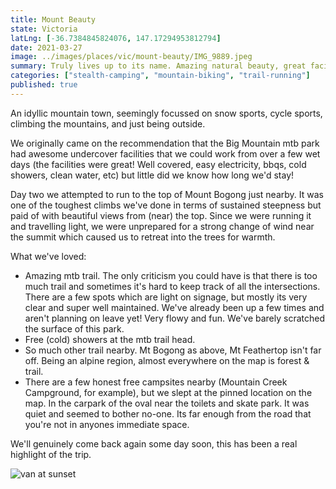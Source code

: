 ```yaml
---
title: Mount Beauty
state: Victoria
latLng: [-36.7384845824076, 147.17294953812794]
date: 2021-03-27
image: ../images/places/vic/mount-beauty/IMG_9889.jpeg
summary: Truly lives up to its name. Amazing natural beauty, great facilities and a welcoming outdoor community.
categories: ["stealth-camping", "mountain-biking", "trail-running"]
published: true
---
```


An idyllic mountain town, seemingly focussed on snow sports, cycle sports, climbing the mountains, and just being outside.

We originally came on the recommendation that the Big Mountain mtb park had awesome undercover facilities that we could work from over a few wet days (the facilities were great! Well covered, easy electricity, bbqs, cold showers, clean water, etc) but little did we know how long we'd stay!

Day two we attempted to run to the top of Mount Bogong just nearby. It was one of the toughest climbs we've done in terms of sustained steepness but paid of with beautiful views from (near) the top. Since we were running it and travelling light, we were unprepared for a strong change of wind near the summit which caused us to retreat into the trees for warmth.

What we've loved:
- Amazing mtb trail. The only criticism you could have is that there is too much trail and sometimes it's hard to keep track of all the intersections. There are a few spots which are light on signage, but mostly its very clear and super well maintained. We've already been up a few times and aren't planning on leave yet! Very flowy and fun. We've barely scratched the surface of this park.
- Free (cold) showers at the mtb trail head.
- So much other trail nearby. Mt Bogong as above, Mt Feathertop isn't far off. Being an alpine region, almost everywhere on the map is forest & trail.
- There are a few honest free campsites nearby (Mountain Creek Campground, for example), but we slept at the pinned location on the map. In the carpark of the oval near the toilets and skate park. It was quiet and seemed to bother no-one. Its far enough from the road that you're not in anyones immediate space.

We'll genuinely come back again some day soon, this has been a real highlight of the trip.

![van at sunset](../images/places/vic/mount-beauty/IMG_9893.jpeg)

